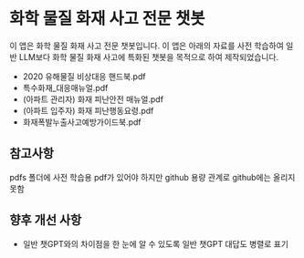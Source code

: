 # 화학 물질 화재 사고 전문 챗봇
이 앱은 화학 물질 화재 사고 전문 챗봇입니다.
이 앱은 아래의 자료를 사전 학습하여 일반 LLM보다 화학 물질 화재 사고에 특화된 챗봇을 목적으로 하여 제작되었습니다.
- 2020 유해물질 비상대응 핸드북.pdf
- 특수화재_대응매뉴얼.pdf
- (아파트 관리자) 화재 피난안전 매뉴얼.pdf
- (아파트 입주자) 화재 피난행동요령.pdf
- 화재폭발누출사고예방가이드북.pdf

## 참고사항
pdfs 폴더에 사전 학습용 pdf가 있어야 하지만 github 용량 관계로 github에는 올리지 못함

## 향후 개선 사항
- 일반 챗GPT와의 차이점을 한 눈에 알 수 있도록 일반 챗GPT 대답도 병렬로 표기
